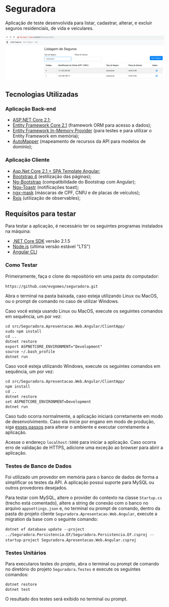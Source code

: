 # Seguradora

Aplicação de teste desenvolvida para listar, cadastrar, alterar, e excluir seguros residenciais, de vida e veiculares.

![Aplicação](https://raw.githubusercontent.com/evgomes/seguradora/master/imagens/inicio.png)

## Tecnologias Utilizadas

### Aplicação Back-end
- [ASP.NET Core 2.1](https://docs.microsoft.com/pt-br/aspnet/core/?view=aspnetcore-2.1);
- [Entity Framework Core 2.1](https://docs.microsoft.com/pt-br/ef/core/) (framework ORM para acesso a dados);
- [Entity Framework In-Memory Provider](https://docs.microsoft.com/pt-br/ef/core/miscellaneous/testing/in-memory) (para testes e para utilizar o Entity Framework em memória);
- [AutoMapper](https://automapper.org/) (mapeamento de recursos da API para modelos de domínio);

### Aplicação Cliente
- [Asp.Net Core 2.1 + SPA Template Angular](https://docs.microsoft.com/pt-br/aspnet/core/client-side/spa/angular?view=aspnetcore-2.1&tabs=visual-studio);
- [Bootstrap 4](https://getbootstrap.com/docs/4.0/getting-started/introduction/) (estilização das páginas);
- [Ng-Bootstrap](https://ng-bootstrap.github.io/#/home) (compatibilidade do Bootstrap com Angular);
- [Ngx-Toastr](https://www.npmjs.com/package/ngx-toastr) (notificações toast);
- [ngx-mask](https://www.npmjs.com/package/ngx-mask) (máscaras de CPF, CNPJ e de placas de veículos);
- [Rxjs](https://rxjs-dev.firebaseapp.com/) (utilização de observables);

## Requisitos para testar

Para testar a aplicação, é necessário ter os seguintes programas instalados na máquina:

- [.NET Core SDK](https://www.microsoft.com/net/download/dotnet-core/2.1) versão 2.1.5
- [Node.js](https://nodejs.org/en/download/) (última versão estável "LTS")
- [Angular CLI](https://cli.angular.io/)

### Como Testar

Primeiramente, faça o clone do repositório em uma pasta do computador:

```https://github.com/evgomes/seguradora.git```

Abra o terminal na pasta baixada, caso esteja utilizando Linux ou MacOS, ou o prompt de comando no caso de utilizar Windows.

Caso você esteja usando Linux ou MacOS, execute os seguintes comandos em sequência, um por vez:

```
cd src/Seguradora.Apresentacao.Web.Angular/ClientApp/
sudo npm install
cd ..
dotnet restore
export ASPNETCORE_ENVIRONMENT="Development"
source ~/.bash_profile
dotnet run
```

Caso você esteja utilizando Windows, execute os seguintes comandos em sequência, um por vez:

```
cd src/Seguradora.Apresentacao.Web.Angular/ClientApp/
npm install
cd ..
dotnet restore
set ASPNETCORE_ENVIRONMENT=Development
dotnet run
```
Caso tudo ocorra normalmente, a aplicação iniciará corretamente em modo de desenvolvimento. Caso ela inicie por engano em modo de produção, siga [esses passos](https://docs.microsoft.com/en-us/aspnet/core/fundamentals/environments?view=aspnetcore-2.1) para alterar o ambiente e executar corretamente a aplicação.

Acesse o endereço ```localhost:5000``` para iniciar a aplicação. Caso ocorra erro de validação de HTTPS, adicione uma exceção ao browser para abrir a aplicação.

### Testes de Banco de Dados

Foi utilizado um provedor em memória para o banco de dados de forma a simplificar os testes da API. A aplicação possui suporte para MySQL ou outros provedores desejados.

Para testar com MySQL, altere o provider do contexto na classe ```Startup.cs``` (trecho está comentado), altere a string de conexão com o banco no arquivo ```appsettings.json``` e, no terminal ou prompt de comando, dentro da pasta do projeto cliente ```Seguradora.Apresentacao.Web.Angular```, execute a migration da base com o seguinte comando:

```dotnet ef database update --project ../Seguradora.Persistencia.EF/Seguradora.Persistencia.EF.csproj --startup-project Seguradora.Apresentacao.Web.Angular.csproj```

### Testes Unitários

Para executaros testes do projeto, abra o terminal ou prompt de comando no diretório do projeto ```Seguradora.Testes``` e execute os seguintes comandos:

```
dotnet restore
dotnet test
```

O resultado dos testes será exibido no terminal ou prompt.
